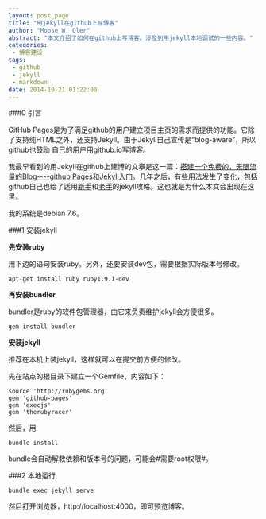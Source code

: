 ```yaml
---
layout: post_page
title: "用jekyll在github上写博客"
author: "Moose W. Oler"
abstract: "本文介绍了如何在github上写博客。涉及到用jekyll本地调试的一些内容。"
categories: 
 - 博客建设
tags: 
 - github
 - jekyll
 - markdown
date: 2014-10-21 01:22:00
---
```


###0 引言

GitHub Pages是为了满足github的用户建立项目主页的需求而提供的功能。它除了支持纯HTML之外，还支持Jekyll。由于Jekyll自己宣传是“blog-aware”，所以github也鼓励 自己的用户用github.io写博客。

我最早看到的用Jekyll在github上建博的文章是这一篇：[搭建一个免费的，无限流量的Blog----github Pages和Jekyll入门](http://www.ruanyifeng.com/blog/2012/08/blogging_with_jekyll.html)。几年之后，有些用法发生了变化，包括github自己也给了适用[新手](https://pages.github.com/)和[老手](https://help.github.com/articles/using-jekyll-with-pages/)的jekyll攻略。这也就是为什么本文会出现在这里。

我的系统是debian 7.6。

###1 安装jekyll

**先安装ruby**

用下边的语句安装ruby。另外，还要安装dev包，需要根据实际版本号修改。 

    apt-get install ruby ruby1.9.1-dev 
    
**再安装bundler**

bundler是ruby的软件包管理器，由它来负责维护jekyll会方便很多。

    gem install bundler

**安装jekyll**

推荐在本机上装jekyll，这样就可以在提交前方便的修改。

先在站点的根目录下建立一个Gemfile，内容如下：

    source 'http://rubygems.org'
    gem 'github-pages'
    gem 'execjs'  
    gem 'therubyracer'

然后，用

    bundle install

bundle会自动解救依赖和版本号的问题，可能会#需要root权限#。

###2 本地运行

    bundle exec jekyll serve

然后打开浏览器，http://localhost:4000，即可预览博客。

